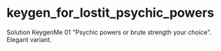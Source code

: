 # keygen_for_lostit_psychic_powers
Solution KeygenMe 01 "Psychic powers or brute strength your choice". Elegant variant.
